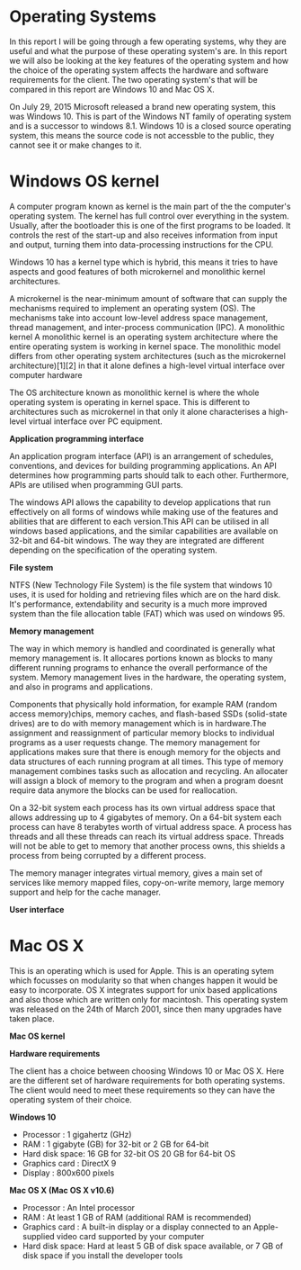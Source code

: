 # Operating Systems

In this report I will be going through a few operating systems, why they are useful and what the purpose of these operating system's are. In this report we will also be looking at the key features of the operating system and how the choice of the operating system affects the hardware and software requirements for the client. The two operating system's that will be compared in this report are Windows 10 and Mac OS X.


On July 29, 2015 Microsoft released a brand new operating system, this was Windows 10. This is part of the Windows NT family of operating system and is a successor to windows 8.1. Windows 10 is a closed source operating system, this means the source code is not accessble to the public, they cannot see it or make changes to it. 

# Windows OS kernel
A computer program known as kernel is the main part of the the computer's operating system. The kernel has full control over everything in the system. Usually, after the bootloader this is one of the first programs to be loaded. It controls the rest of the start-up and also receives information from input and output, turning them into data-processing instructions for the CPU.

Windows 10 has a kernel type which is hybrid, this means it tries to have aspects and good features of both microkernel and monolithic kernel architectures. 

A microkernel is the near-minimum amount of software that can supply the mechanisms required to implement an operating system (OS). The mechanisms take into account low-level address space management, thread management, and inter-process communication (IPC). A monolithic kernel A monolithic kernel is an operating system architecture where the entire operating system is working in kernel space. The monolithic model differs from other operating system architectures (such as the microkernel architecture)[1][2] in that it alone defines a high-level virtual interface over computer hardware

The OS architecture known as monolithic kernel is where the whole operating system is operating in kernel space. This is different to architectures such as microkernel in that only it alone characterises a high-level virtual interface over PC equipment. 

**Application programming interface**

An application program interface (API) is an arrangement of schedules, conventions, and devices for building programming applications. An API determines how programming parts should talk to each other. Furthermore, APIs are utilised when programming GUI parts.


The windows API allows the capability to develop applications that run effectively on all forms of windows while making use of the features and abilities that are different to each version.This API can be utilised in all windows based applications, and the similar capabilities are available on 32-bit and 64-bit windows. The way they are integrated are different depending on the specification of the operating system.


**File system**

NTFS (New Technology File System) is the file system that windows 10 uses, it is used for holding and retrieving files which are on the hard disk. It's performance, extendability and security is a much more improved system than the file allocation table (FAT) which was used on windows 95.


**Memory management**

The way in which memory is handled and coordinated is generally what memory management is. It allocares portions known as blocks to many different running programs to enhance the overall performance of the system. Memory management lives in the hardware, the operating system, and also in programs and applications.

Components that physically hold information, for example RAM (random access memory)chips, memory caches, and flash-based SSDs (solid-state drives) are to do with memory management which is in hardware.The assignment and reassignment of particular memory blocks to individual programs as a user requests change. The memory management for applications makes sure that there is enough memory for the objects and data structures of each running program at all times. This type of memory management combines tasks such as allocation and recycling. An allocater will assign a block of memory to the program and when a program doesnt require data anymore the blocks can be used for reallocation.


On a 32-bit system each process has its own virtual address space that allows addressing up to 4 gigabytes of memory. On a 64-bit system each process can have 8 terabytes worth of virtual address space. A process has threads and all these threads can reach its virtual address space. Threads will not be able to get to memory that another process owns, this shields a process from being corrupted by a different process. 

The memory manager integrates virtual memory, gives a main set of services like memory mapped files, copy-on-write memory, large memory support and help for the cache manager.


**User interface**

# Mac OS X

This is an operating which is used for Apple. This is an operating sytem which focusses on modularity so that when changes happen it would be easy to incorporate. OS X integrates support for unix based applications and also those which are written only for macintosh. This operating system was released on the 24th of March 2001, since then many upgrades have taken place. 

**Mac OS kernel**



















**Hardware requirements**

The client has a choice between choosing Windows 10 or Mac OS X. Here are the different set of hardware requirements for both operating systems. The client would need to meet these requirements so they can have the operating system of their choice.

**Windows 10**
 
 - Processor      :	 1 gigahertz (GHz)
 - RAM            :	 1 gigabyte (GB) for 32-bit or 2 GB for 64-bit
 - Hard disk space:	 16 GB for 32-bit OS 20 GB for 64-bit OS
 - Graphics card  :	 DirectX 9 
 - Display        :	 800x600 pixels 
 
 **Mac OS X (Mac OS X v10.6)**
 - Processor      :  An Intel processor
 - RAM            :  At least 1 GB of RAM (additional RAM is recommended)
 - Graphics card  :  A built-in display or a display connected to an Apple-supplied video card supported by your computer
 - Hard disk space:  Hard at least 5 GB of disk space available, or 7 GB of disk space if you install the developer tools
